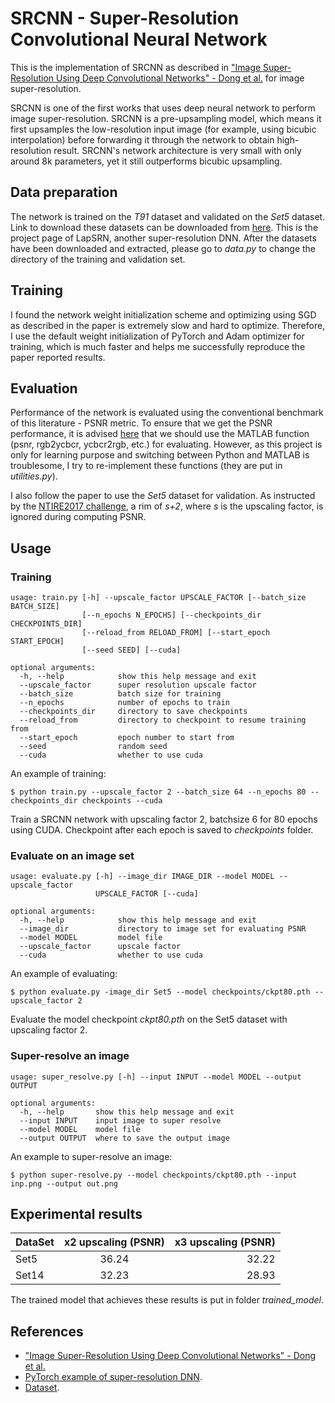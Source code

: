 # SRCNN - Super-Resolution Convolutional Neural Network
This is the implementation of SRCNN as described in ["Image Super-Resolution Using Deep Convolutional Networks" - Dong et al.](https://arxiv.org/pdf/1501.00092.pdf) for image super-resolution.

SRCNN is one of the first works that uses deep neural network to perform image super-resolution. SRCNN is a pre-upsampling model, which means it first upsamples the low-resolution input image (for example, using bicubic interpolation) before forwarding it through the network to obtain high-resolution result. SRCNN's network architecture is very small with only around 8k parameters, yet it still outperforms bicubic upsampling.

## Data preparation
The network is trained on the *T91* dataset and validated on the *Set5* dataset. Link to download these datasets can be downloaded from [here](http://vllab.ucmerced.edu/wlai24/LapSRN). This is the project page of LapSRN, another super-resolution DNN. After the datasets have been downloaded and extracted, please go to *data.py* to change the directory of the training and validation set.

## Training
I found the network weight initialization scheme and optimizing using SGD as described in the paper is extremely slow and hard to optimize. Therefore, I use the default weight initialization of PyTorch and Adam optimizer for training, which is much faster and helps me successfully reproduce the paper reported results.

## Evaluation
Performance of the network is evaluated using the conventional benchmark of this literature - PSNR metric. To ensure that we get the PSNR performance, it is advised [here](https://github.com/twtygqyy/pytorch-LapSRN) that we should use the MATLAB function (psnr, rgb2ycbcr, ycbcr2rgb, etc.) for evaluating. However, as this project is only for learning purpose and switching between Python and MATLAB is troublesome, I try to re-implement these functions (they are put in *utilities.py*).

I also follow the paper to use the *Set5* dataset for validation. As instructed by the [NTIRE2017 challenge](http://www.vision.ee.ethz.ch/~timofter/publications/Timofte-CVPRW-2017.pdf), a rim of *s+2*, where *s* is the upscaling factor, is ignored during computing PSNR.

## Usage
### Training
```
usage: train.py [-h] --upscale_factor UPSCALE_FACTOR [--batch_size BATCH_SIZE]
                [--n_epochs N_EPOCHS] [--checkpoints_dir CHECKPOINTS_DIR]
                [--reload_from RELOAD_FROM] [--start_epoch START_EPOCH]
                [--seed SEED] [--cuda]

optional arguments:
  -h, --help            show this help message and exit
  --upscale_factor      super resolution upscale factor
  --batch_size          batch size for training
  --n_epochs            number of epochs to train
  --checkpoints_dir     directory to save checkpoints
  --reload_from         directory to checkpoint to resume training from
  --start_epoch         epoch number to start from
  --seed                random seed
  --cuda                whether to use cuda
```
An example of training:
```
$ python train.py --upscale_factor 2 --batch_size 64 --n_epochs 80 --checkpoints_dir checkpoints --cuda
```
Train a SRCNN network with upscaling factor 2, batchsize 6 for 80 epochs using CUDA. Checkpoint after each epoch is saved to *checkpoints* folder.

### Evaluate on an image set
```
usage: evaluate.py [-h] --image_dir IMAGE_DIR --model MODEL --upscale_factor
                   UPSCALE_FACTOR [--cuda]

optional arguments:
  -h, --help            show this help message and exit
  --image_dir           directory to image set for evaluating PSNR
  --model MODEL         model file
  --upscale_factor      upscale factor
  --cuda                whether to use cuda
```
An example of evaluating:
```
$ python evaluate.py -image_dir Set5 --model checkpoints/ckpt80.pth --upscale_factor 2
```
Evaluate the model checkpoint *ckpt80.pth* on the Set5 dataset with upscaling factor 2.

### Super-resolve an image
```
usage: super_resolve.py [-h] --input INPUT --model MODEL --output OUTPUT

optional arguments:
  -h, --help       show this help message and exit
  --input INPUT    input image to super resolve
  --model MODEL    model file
  --output OUTPUT  where to save the output image
```
An example to super-resolve an image:
```
$ python super-resolve.py --model checkpoints/ckpt80.pth --input inp.png --output out.png
```

## Experimental results

| DataSet       | x2 upscaling (PSNR) | x3 upscaling (PSNR) |
| ------------- |:-------------------:| -------------------:|
| Set5          | 36.24               | 32.22               |
| Set14         | 32.23               | 28.93               |

The trained model that achieves these results is put in folder *trained_model*.

## References
* ["Image Super-Resolution Using Deep Convolutional Networks" - Dong et al.](https://arxiv.org/pdf/1501.00092.pdf)
* [PyTorch example of super-resolution DNN](https://github.com/pytorch/examples/tree/master/super_resolution).
* [Dataset](http://vllab.ucmerced.edu/wlai24/LapSRN).